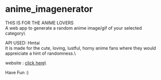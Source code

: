 # anime_imagenerator
THIS IS FOR THE ANIME LOVERS\
A web app to generate a random anime image/gif of your selected category\

API USED: Hmtai\
It is made for the cute, loving, lustful, horny anime fans where they would appreiciate a hint of randomness.\

website : [click here](https://hanimator.streamlit.app/)\

Have Fun :)
